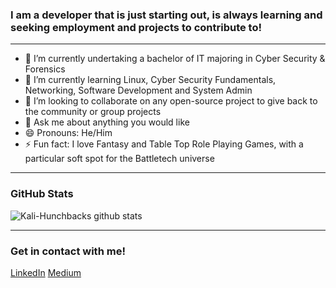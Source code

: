 ### I am a developer that is just starting out, is always learning and seeking employment and projects to contribute to!
---
- 🔭 I’m currently undertaking a bachelor of IT majoring in Cyber Security & Forensics
- 🌱 I’m currently learning Linux, Cyber Security Fundamentals, Networking, Software Development and System Admin 
- 👯 I’m looking to collaborate on any open-source project to give back to the community or group projects
- 💬 Ask me about anything you would like
- 😄 Pronouns: He/Him
- ⚡ Fun fact: I love Fantasy and Table Top Role Playing Games, with a particular soft spot for the Battletech universe
- ---

### GitHub Stats
![Kali-Hunchbacks github stats](https://github-readme-stats-murex-five.vercel.app/api?username=Kali-Hunchback&count_private=true&show_icons=true&theme=onedark&hide=stars)

---
### Get in contact with me!
[LinkedIn](https://www.linkedin.com/in/wade-roberts-development/)
[Medium](https://kali-hunchback.medium.com/)
